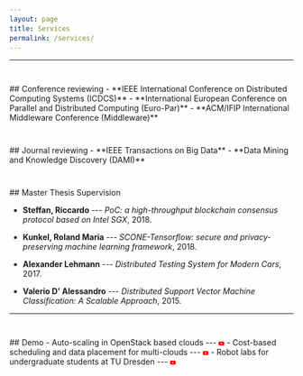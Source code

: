 ```yaml
---
layout: page
title: Services
permalink: /services/
---
```

<!-- -----
<hr style="height:10pt; visibility:hidden;" />
## Talks

- **FLINK FORWARD, Berlin, Germany, Sept 2017** <br>
_StreamApprox: Approximate Computing for Stream Analytics using Apache Flink_

- **USENIX ATC'17, Santa Clara, CA, USA, July 2017** <br>
_PrivApprox: Privacy-Preserving Stream Analytics_

- **IEEE CLOUD'15, New York, USA, July 2015** <br>
_UniCrawl: A Practical Geographically Distributed Web Crawlers_

- **IEEE CLOUD'15, New York, USA, July 2015** <br>
_Scalable Network Traffic Analytics Using Distributed Support Vector Machines_

- **IEEE FICLOUD'14, Barcelona, Spain, Aug 2014** <br>
_DoLen: User-side multi-cloud application monitoring_

- **IEEE UCC'13, Dresden, Germany, Dec 2013** <br>
_Scalable and Real-Time Deep Packet Inspection_

- **ACM SoICT'11, Hanoi, Vietnam, Oct 2011** <br>
_Traffic Dispersion Graph Based Anomaly Detection_ -->

-----
<hr style="height:10pt; visibility:hidden;" />
## Conference reviewing
- **IEEE International Conference on Distributed Computing Systems (ICDCS)** 
- **International European Conference on Parallel and Distributed Computing (Euro-Par)**
- **ACM/IFIP International Middleware Conference (Middleware)**

<hr style="height:10pt; visibility:hidden;" />
## Journal reviewing
- **IEEE Transactions on Big Data**
- **Data Mining and Knowledge Discovery (DAMI)**

<hr style="height:10pt; visibility:hidden;" />
## Master Thesis Supervision

- **Steffan, Riccardo** --- _PoC: a high-throughput blockchain consensus protocol based on Intel SGX_, 2018.

- **Kunkel, Roland Maria** --- _SCONE-Tensorflow: secure and privacy-preserving machine learning framework_, 2018.

- **Alexander Lehmann** --- _Distributed Testing System for Modern Cars_, 2017.

- **Valerio D' Alessandro** --- _Distributed Support Vector Machine Classification: A Scalable Approach_, 2015.


-----
<hr style="height:10pt; visibility:hidden;" />
## Demo
- Auto-scaling in OpenStack based clouds --- <a href="https://tinyurl.com/posr2eh"><img class="t0" width="2%" src="/images/youtube-icon.png" alt="youtube"></a>  
- Cost-based scheduling and data placement for multi-clouds --- <a href="https://www.youtube.com/watch?v=jY2kPvcq8II"><img class="t0" width="2%" src="/images/youtube-icon.png" alt="youtube"></a>
- Robot labs for undergraduate students at TU Dresden --- <a href="https://tinyurl.com/y7cglrhb"><img class="t0" width="2%" src="/images/youtube-icon.png" alt="youtube"></a>
